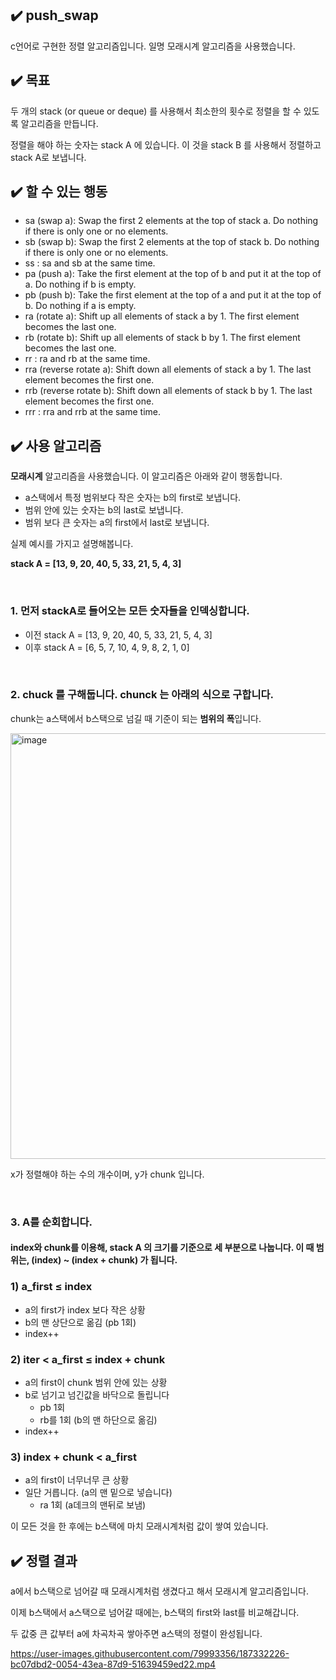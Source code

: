## ✔️ push_swap

c언어로 구현한 정렬 알고리즘입니다. 일명 모래시계 알고리즘을 사용했습니다.

## ✔️ 목표

두 개의 stack (or queue or deque) 를 사용해서 최소한의 횟수로 정렬을 할 수 있도록 알고리즘을 만듭니다.

정렬을 해야 하는 숫자는 stack A 에 있습니다. 이 것을 stack B 를 사용해서 정렬하고 stack A로 보냅니다.

## ✔️ 할 수 있는 행동

- sa (swap a): Swap the first 2 elements at the top of stack a. Do nothing if there is only one or no elements.
- sb (swap b): Swap the first 2 elements at the top of stack b. Do nothing if there is only one or no elements.
- ss : sa and sb at the same time.
- pa (push a): Take the first element at the top of b and put it at the top of a. Do nothing if b is empty.
- pb (push b): Take the first element at the top of a and put it at the top of b. Do nothing if a is empty.
- ra (rotate a): Shift up all elements of stack a by 1. The first element becomes the last one.
- rb (rotate b): Shift up all elements of stack b by 1. The first element becomes the last one.
- rr : ra and rb at the same time.
- rra (reverse rotate a): Shift down all elements of stack a by 1. The last element becomes the first one.
- rrb (reverse rotate b): Shift down all elements of stack b by 1. The last element becomes the first one.
- rrr : rra and rrb at the same time.

## ✔️ 사용 알고리즘

**모래시계** 알고리즘을 사용했습니다. 이 알고리즘은 아래와 같이 행동합니다.

- a스택에서 특정 범위보다 작은 숫자는 b의 first로 보냅니다.
- 범위 안에 있는 숫자는 b의 last로 보냅니다. 
- 범위 보다 큰 숫자는 a의 first에서 last로 보냅니다.

실제 예시를 가지고 설명해봅니다.

**stack A = [13, 9, 20, 40, 5, 33, 21, 5, 4, 3]**

<br>

### 1. 먼저 stackA로 들어오는 모든 숫자들을 인덱싱합니다.

- 이전 stack A = [13, 9, 20, 40, 5, 33, 21, 5, 4, 3]
- 이후 stack A = [6, 5, 7, 10, 4, 9, 8, 2, 1, 0]

<br>

### 2. chuck 를 구해둡니다. chunck 는 아래의 식으로 구합니다.

chunk는 a스택에서 b스택으로 넘길 때 기준이 되는 **범위의 폭**입니다.

<img width="681" alt="image" src="https://user-images.githubusercontent.com/79993356/186873556-4739cbf1-604b-4d2d-9319-6e21fc074833.png">

x가 정렬해야 하는 수의 개수이며, y가 chunk 입니다.

<br>

### 3. A를 순회합니다. 

#### index와 chunk를 이용해, stack A 의 크기를 기준으로 세 부분으로 나눕니다. 이 때 범위는, **(index) ~ (index + chunk)** 가 됩니다.

### 1) a_first ≤ index

- a의 first가 index 보다 작은 상황
- b의 맨 상단으로 옮김 (pb 1회)
- index++

### 2) iter < a_first ≤ index + chunk

- a의 first이 chunk 범위 안에 있는 상황
- b로 넘기고 넘긴값을 바닥으로 돌립니다
  - pb 1회
  - rb를 1회 (b의 맨 하단으로 옮김)
- index++

### 3) index + chunk < a_first

- a의 first이 너무너무 큰 상황
- 일단 거릅니다. (a의 맨 밑으로 넣습니다)
  - ra 1회 (a데크의 맨뒤로 보냄)

이 모든 것을 한 후에는 b스택에 마치 모래시계처럼 값이 쌓여 있습니다.

## ✔️ 정렬 결과

a에서 b스택으로 넘어갈 때 모래시계처럼 생겼다고 해서 모래시계 알고리즘입니다.

이제 b스택에서 a스택으로 넘어갈 때에는, b스택의 first와 last를 비교해갑니다.

두 값중 큰 값부터 a에 차곡차곡 쌓아주면 a스택의 정렬이 완성됩니다.

https://user-images.githubusercontent.com/79993356/187332226-bc07dbd2-0054-43ea-87d9-51639459ed22.mp4

